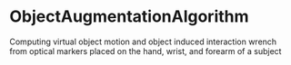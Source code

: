 # ObjectAugmentationAlgorithm
Computing virtual object motion and object induced interaction wrench from optical markers placed on the hand, wrist, and forearm of a subject
